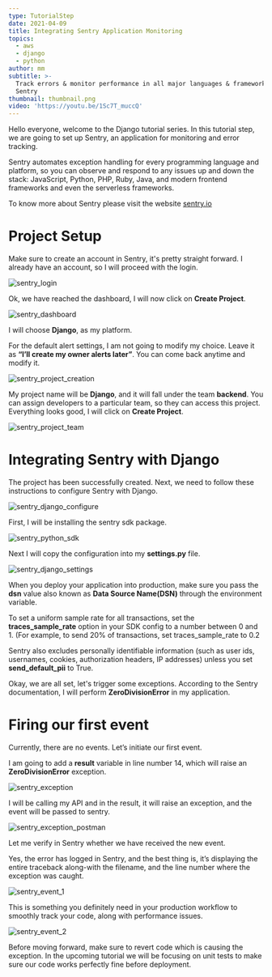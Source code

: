 ```yaml
---
type: TutorialStep
date: 2021-04-09
title: Integrating Sentry Application Monitoring
topics:
  - aws
  - django
  - python
author: mm
subtitle: >-
  Track errors & monitor performance in all major languages & frameworks with
  Sentry
thumbnail: thumbnail.png
video: 'https://youtu.be/1Sc7T_muccQ'
---
```


Hello everyone, welcome to the Django tutorial series. In this tutorial step, 
we are going to set up Sentry, an application for monitoring and error tracking.

Sentry automates exception handling for every programming language and platform, so you can observe and respond
to any issues up and down the stack: JavaScript, Python, PHP, Ruby, Java, and modern frontend frameworks 
and even the serverless frameworks.




To know more about Sentry please visit the website [sentry.io](https://sentry.io/)

# Project Setup

Make sure to create an account in Sentry, it's pretty straight forward. I already have an account,
so I will proceed with the login.

![sentry_login](./steps/step1.png)

Ok, we have reached the dashboard, I will now click on **Create Project**.

![sentry_dashboard](./steps/step2.png)

I will choose **Django**, as my platform. 

For the default alert settings, I am not going to modify my choice. Leave
it as **“I’ll create my owner alerts later”**. You can come back anytime and modify it.

![sentry_project_creation](./steps/step3.png)


My project name will be **Django**, and it will fall under the team **backend**. You can assign developers
to a particular team, so they can access this project. Everything looks good, I will click on **Create Project**.

![sentry_project_team](./steps/step4.png)

# Integrating Sentry with Django

The project has been successfully created. Next, we need to follow these instructions to configure
Sentry with Django. 
 

![sentry_django_configure](./steps/step5.png)

First, I will be installing the sentry sdk package. 

![sentry_python_sdk](./steps/step6.png)

Next I will copy the configuration into my **settings.py** file.

![sentry_django_settings](./steps/step7.png)

When you deploy your application into production, make sure you pass the **dsn** value 
also known as **Data Source Name(DSN)** through the environment variable.

To set a uniform sample rate for all transactions, set the **traces_sample_rate** option in your SDK
config to a number between 0 and 1. (For example, to send 20% of transactions, 
set traces_sample_rate to 0.2

Sentry also excludes personally identifiable 
information (such as user ids, usernames, cookies, authorization headers, IP addresses) unless
you set **send_default_pii** to True.


Okay, we are all set, let's trigger some exceptions. According to the Sentry documentation, I will 
perform **ZeroDivisionError** in my application.

# Firing our first event

Currently, there are no events. Let’s initiate our first event.

I am going to add a **result** variable in line number 14, which will raise an **ZeroDivisionError** exception.

![sentry_exception](./steps/step8.png)

I will be calling my API and in the result, it will raise an exception, and the event will be passed to sentry.

![sentry_exception_postman](./steps/step9.png)

Let me verify in Sentry whether we have received the new event. 


Yes, the error has logged in Sentry, and the best thing is, it’s displaying the entire traceback 
along-with the filename, and the line number where the exception was caught.

![sentry_event_1](./steps/step10.png)

This is something you definitely need in your production workflow to 
smoothly track your code,  along with performance issues.

![sentry_event_2](./steps/step11.png)

Before moving forward, make sure to revert code which is causing the exception. In the 
upcoming tutorial we will be focusing on unit tests to make sure 
our code works perfectly fine before deployment.

